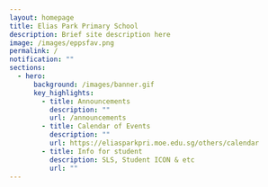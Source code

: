 ```yaml
---
layout: homepage
title: Elias Park Primary School
description: Brief site description here
image: /images/eppsfav.png
permalink: /
notification: ""
sections:
  - hero:
      background: /images/banner.gif
      key_highlights:
        - title: Announcements
          description: ""
          url: /announcements
        - title: Calendar of Events
          description: ""
          url: https://eliasparkpri.moe.edu.sg/others/calendar
        - title: Info for student
          description: SLS, Student ICON & etc
          url: ""
---
```

